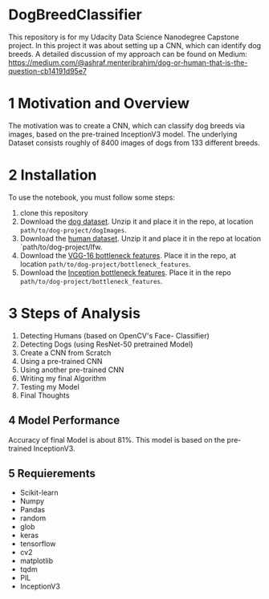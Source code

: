 # DogBreedClassifier

This repository is for my Udacity Data Science Nanodegree Capstone project. In this project it was about setting up a CNN, which can identify dog breeds. 
A detailed discussion of my approach can be found on Medium: 
https://medium.com/@ashraf.menteribrahim/dog-or-human-that-is-the-question-cb14191d95e7

# 1 Motivation and Overview

The motivation was to create a CNN, which can classify dog breeds via images, based on the pre-trained InceptionV3 model. The underlying Dataset consists roughly of 8400 images of dogs from 133 different breeds. 

# 2 Installation 

To use the notebook, you must follow some steps: 

1. clone this repository 
2. Download the [dog dataset](https://s3-us-west-1.amazonaws.com/udacity-aind/dog-project/dogImages.zip). Unzip it and place it in the repo, at location `path/to/dog-project/dogImages`.
3.  Download the [human dataset](https://s3-us-west-1.amazonaws.com/udacity-aind/dog-project/lfw.zip).  Unzip it and place it in the repo at location `path/to/dog-project/lfw.
4. Download the [VGG-16 bottleneck features](https://s3-us-west-1.amazonaws.com/udacity-aind/dog-project/DogVGG16Data.npz). Place it in the repo, at location `path/to/dog-project/bottleneck_features`.
5. Download the [Inception bottleneck features](https://s3-us-west-1.amazonaws.com/udacity-aind/dog-project/DogInceptionV3Data.npz). Place it in the repo `path/to/dog-project/bottleneck_features`.


# 3 Steps of Analysis

1. Detecting Humans (based on OpenCV's Face-     Classifier) 
2. Detecting Dogs (using ResNet-50 pretrained Model)
3. Create a CNN from Scratch 
4. Using a pre-trained CNN
5. Using another pre-trained CNN 
6. Writing my final Algorithm 
7. Testing my Model
8. Final Thoughts

## 4 Model Performance

Accuracy of final Model is about 81%. This model is based on the pre-trained InceptionV3.  

## 5 Requierements

+ Scikit-learn  
+ Numpy 
+ Pandas 
+ random
+ glob
+ keras 
+ tensorflow
+ cv2
+ matplotlib 
+ tqdm
+ PIL
+ InceptionV3


